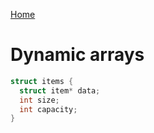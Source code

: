 
[Home](README.md)

# Dynamic arrays

```c
struct items {
  struct item* data;
  int size;
  int capacity;
}
```

